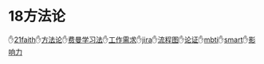 # 18方法论
✋[21faith](/18方法论/21faith.md)✋[方法论](/18方法论/方法论.md)✋[费曼学习法](/18方法论/费曼学习法.md)✋[工作需求](/18方法论/工作需求.md)✋[jira](/18方法论/jira.md)✋[流程图](/18方法论/流程图.md)✋[论证](/18方法论/论证.md)✋[mbti](/18方法论/mbti.md)✋[smart](/18方法论/smart.md)✋[影响力](/18方法论/影响力.md)
